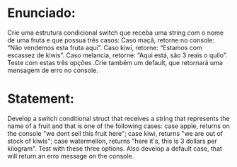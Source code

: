 # Enunciado:

Crie uma estrutura condicional switch que receba uma string com o nome de uma fruta e que possua três
casos: Caso maçã, retorne no console: “Não vendemos esta fruta aqui”. Caso kiwi, retorne: “Estamos com
escassez de kiwis”. Caso melancia, retorne: “Aqui está, são 3 reais o quilo”. Teste com estas três opções .Crie também um default, que retornará uma mensagem de erro no console.

# Statement:

Develop a switch conditional struct that receives a string that represents the name of a fruit and that is one of the following cases: case apple, returns on the console "we dont sell this fruit here"; case kiwi, returns "we are out of stock of kiwis"; case watermellon, returns "here it's, this is 3 dollars per kilogram". Test with these three options. Also develop a default case, that will return an erro message on the console.
